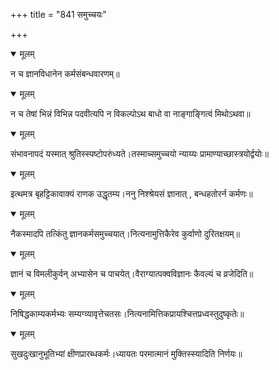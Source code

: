 +++
title = "841 समुच्चयः"

+++


<details open><summary>मूलम्</summary>

न च ज्ञानविधानेन कर्मसंबन्धवारणम्॥
</details>



<details open><summary>मूलम्</summary>

न च तेषां भिन्नं विभिन्न पदवीत्यपि न विकल्पोऽथ बाधो वा नाङ्गाङ्गित्वं मिथोऽथवा॥
</details>



<details open><summary>मूलम्</summary>

संभावनापदं यस्मात् श्रुतिस्स्पष्टोपरुंध्यते।तस्माच्समुच्चयो न्याय्यः प्रामाण्याच्छास्त्रयोर्द्वयोः॥
</details>



<details open><summary>मूलम्</summary>

इत्थमत्र बृहट्टिकावाक्यं राणक उद्धृतम्य।ननु निश्श्रेयसं ज्ञानात् , बन्धहतोरर्न कर्मणः॥
</details>



<details open><summary>मूलम्</summary>

नैकस्मादपि तत्किंतु ज्ञानकर्मसमुच्चयात्।नित्यनामुत्तिकैरेव कुर्वाणो दुरितक्षयम्॥
</details>



<details open><summary>मूलम्</summary>

ज्ञानं च विमलीकुर्वन् अभ्यासेन च पाचयेत्।वैराग्यात्पक्वविज्ञानः कैवल्यं च व्रजेदिति॥
</details>



<details open><summary>मूलम्</summary>

निषिद्धकाम्यकर्मभ्यः सम्यग्व्यावृत्तेचतसः।नित्यनामित्तिकप्रायश्चित्तप्रध्वस्तुदुष्कृतेः॥
</details>



<details open><summary>मूलम्</summary>

सुखदुःखानुभूतिभ्यां क्षीणप्रारब्धकर्मः।ध्यायतः परमात्मानं मुक्तिस्स्यादिति निर्णयः॥
</details>

